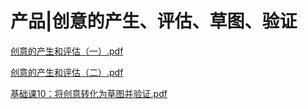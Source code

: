 # 产品|创意的产生、评估、草图、验证

[创意的产生和评估（一）.pdf](创意的产生和评估（一）_VvY0mZiPAA.pdf)

[创意的产生和评估（二）.pdf](创意的产生和评估（二）_SFXnR2jVWd.pdf)

[基础课10：将创意转化为草图并验证.pdf](基础课10：将创意转化为草图并验证_ipDs1fduQY.pdf)
